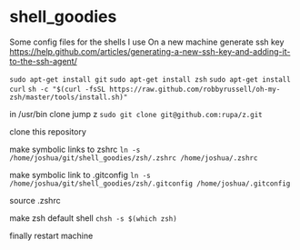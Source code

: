 # shell_goodies
Some config files for the shells I use 
On a new machine
generate ssh key https://help.github.com/articles/generating-a-new-ssh-key-and-adding-it-to-the-ssh-agent/

`sudo apt-get install git`
`sudo apt-get install zsh`
`sudo apt-get install curl`
`sh -c "$(curl -fsSL https://raw.github.com/robbyrussell/oh-my-zsh/master/tools/install.sh)"`

in /usr/bin clone jump z `sudo git clone git@github.com:rupa/z.git`

clone this repository

make symbolic links to zshrc
`ln -s /home/joshua/git/shell_goodies/zsh/.zshrc /home/joshua/.zshrc`

make symbolic link to .gitconfig
`ln -s /home/joshua/git/shell_goodies/zsh/.gitconfig /home/joshua/.gitconfig`

source .zshrc

make zsh default shell
`chsh -s $(which zsh)`

finally restart machine
